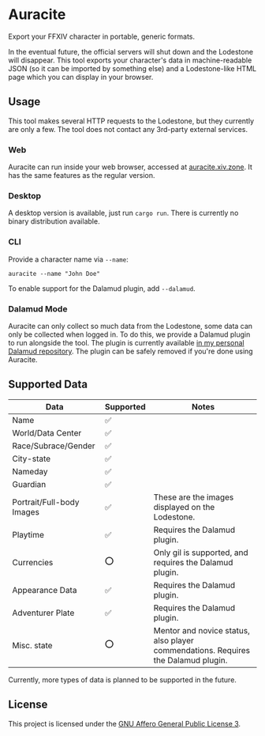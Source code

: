 # Auracite

Export your FFXIV character in portable, generic formats.

In the eventual future, the official servers will shut down and the Lodestone will disappear. This tool exports your
character's data in machine-readable JSON (so it can be imported by something else) and a Lodestone-like HTML page which
you can display in your browser.

## Usage

This tool makes several HTTP requests to the Lodestone, but they currently are only a few. The tool does not contact any
3rd-party external services.

### Web

Auracite can run inside your web browser, accessed at [auracite.xiv.zone](https://auracite.xiv.zone/). It has the same features as the regular version.

### Desktop

A desktop version is available, just run `cargo run`. There is currently no binary distribution available.

### CLI

Provide a character name via `--name`:

```shell
auracite --name "John Doe" 
```

To enable support for the Dalamud plugin, add `--dalamud`.

### Dalamud Mode

Auracite can only collect so much data from the Lodestone, some data can only be collected when logged in. To do this,
we provide a Dalamud plugin to run alongside the tool. The plugin is currently available
[in my personal Dalamud repository](https://github.com/redstrate/DalamudPlugins). The plugin can be
safely removed if you're done using Auracite.

## Supported Data

| Data                      | Supported | Notes                                                                             |
|---------------------------|-----------|-----------------------------------------------------------------------------------|
| Name                      | ✅         |                                                                                   |
| World/Data Center         | ✅         |                                                                                   |
| Race/Subrace/Gender       | ✅         |                                                                                   |
| City-state                | ✅         |                                                                                   |
| Nameday                   | ✅         |                                                                                   |
| Guardian                  | ✅         |                                                                                   |
| Portrait/Full-body Images | ✅         | These are the images displayed on the Lodestone.                                  |
| Playtime                  | ✅         | Requires the Dalamud plugin.                                                      |
| Currencies                | ⭕️        | Only gil is supported, and requires the Dalamud plugin.                           |
| Appearance Data           | ✅         | Requires the Dalamud plugin.                                                      |
| Adventurer Plate          | ✅         | Requires the Dalamud plugin.                                                      |
| Misc. state               | ⭕️        | Mentor and novice status, also player commendations. Requires the Dalamud plugin. |

Currently, more types of data is planned to be supported in the future.

## License

This project is licensed under the [GNU Affero General Public License 3](LICENSE).
